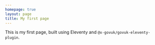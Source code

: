 ```yaml
---
homepage: true
layout: page
title: My first page
---
```

This is my first page, built using Eleventy and `@x-govuk/govuk-eleventy-plugin`.
